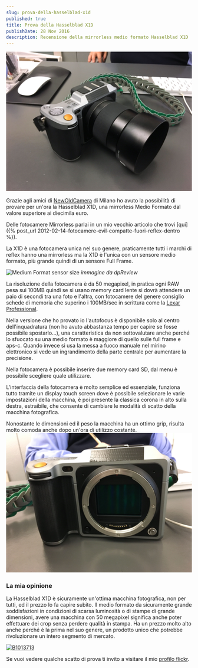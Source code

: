 ```yaml
---
slug: prova-della-hasselblad-x1d
published: true
title: Prova della Hasselblad X1D
publishDate: 28 Nov 2016
description: Recensione della mirrorless medio formato Hasselblad X1D
---
```


![Hasselblad X1D](../assets/Hasselblad_X1D/Hasselblad_X1D.jpg)

Grazie agli amici di [NewOldCamera](http://www.newoldcamera.it) di Milano ho avuto la possibilità di provare per un'ora la Hasselblad X1D, una mirrorless Medio Formato dal valore superiore ai diecimila euro.

Delle fotocamere Mirrorless parlai in un mio vecchio articolo che trovi [qui]({% post_url 2012-02-14-fotocamere-evil-compatte-fuori-reflex-dentro %}).

La X1D è una fotocamera unica nel suo genere, praticamente tutti i marchi di reflex hanno una mirrorless ma la X1D è l'unica con un sensore medio formato, più grande quindi di un sensore Full Frame.

![Medium Format sensor size](https://4.img-dpreview.com/files/p/TS560x560~forums/57989520/b97c992fc27a4f77a8e08e23f38500e6)
*immagine da dpReview*

La risoluzione della fotocamera è da 50 megapixel, in pratica ogni RAW pesa sui 100MB quindi se si usano memory card lente si dovrà attendere un paio di secondi tra una foto e l'altra, con fotocamere del genere consiglio schede di memoria che superino i 100MB/sec in scrittura come la [Lexar Professional](http://amzn.to/2fWx09b).

Nella versione che ho provato io l'autofocus è disponibile solo al centro dell'inquadratura (non ho avuto abbastanza tempo per capire se fosse possibile spostarlo...), una caratteristica da non sottovalutare anche perché lo sfuocato su una medio formato è maggiore di quello sulle full frame e aps-c. Quando invece si usa la messa a fuoco manuale nel mirino elettronico si vede un ingrandimento della parte centrale per aumentare la precisione.

Nella fotocamera è possibile inserire due memory card SD, dal menu è possibile scegliere quale utilizzare.

L'interfaccia della fotocamera è molto semplice ed essenziale, funziona tutto tramite un display touch screen dove è possibile selezionare le varie impostazioni della macchina, è poi presente la classica corona in alto sulla destra, estraibile, che consente di cambiare le modalità di scatto della macchina fotografica.

Nonostante le dimensioni ed il peso la macchina ha un ottimo grip, risulta molto comoda anche dopo un'ora di utilizzo costante.
![Hasselblad X1D](../assets/Hasselblad_X1D/Hasselblad_X1D_1.jpg)

### La mia opinione

La Hasselblad X1D è sicuramente un'ottima macchina fotografica, non per tutti, ed il prezzo lo fa capire subito. Il medio formato da sicuramente grande soddisfazioni in condizioni di scarsa luminosità o di stampe di grande dimensioni, avere una macchina con 50 megapixel significa anche poter effettuare dei crop senza perdere qualità in stampa. Ha un prezzo molto alto anche perché è la prima nel suo genere, un prodotto unico che potrebbe rivoluzionare un intero segmento di mercato.

[![B1013713](https://c5.staticflickr.com/6/5460/30306722644_8a754bbe3b_z.jpg)](https://www.flickr.com/photos/giuseppefrattura/30306722644/in/album-72157676849188685/)

Se vuoi vedere qualche scatto di prova ti invito a visitare il mio [profilo flickr](https://www.flickr.com/photos/giuseppefrattura/albums/72157676849188685).
